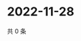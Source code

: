 # 2022-11-28

共 0 条

<!-- BEGIN WEIBO -->
<!-- 最后更新时间 Mon Nov 28 2022 23:14:00 GMT+0800 (China Standard Time) -->

<!-- END WEIBO -->
